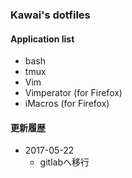 ### Kawai's dotfiles

#### Application list

* bash
* tmux
* Vim
* Vimperator (for Firefox)
* iMacros (for Firefox)

#### 更新履歴
* 2017-05-22
  + gitlabへ移行
